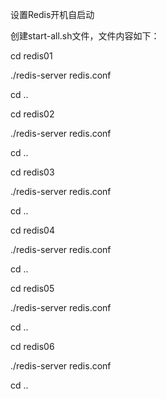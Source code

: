 设置Redis开机自启动

创建start-all.sh文件，文件内容如下：

cd redis01

./redis-server redis.conf

cd ..

cd redis02

./redis-server redis.conf

cd ..

cd redis03

./redis-server redis.conf

cd ..

cd redis04

./redis-server redis.conf

cd ..

cd redis05

./redis-server redis.conf

cd ..

cd redis06

./redis-server redis.conf

cd ..

